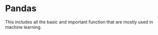 # Pandas
This includes all the basic and important function that are mostly used in machine learning.
